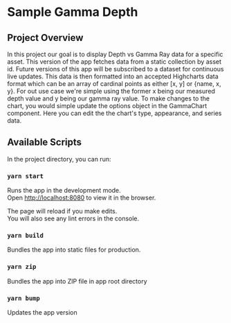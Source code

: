 # Sample Gamma Depth

## Project Overview

In this project our goal is to display Depth vs Gamma Ray data for a specific asset. This version of the app fetches data from a static collection by asset id. Future versions of this app will be subscribed to a dataset for continuous live updates.
This data is then formatted into an accepted Highcharts data format which can be an array of cardinal points as either [x, y] or {name, x, y}. For out use case we're simple using the former x being our measured depth value and y being our gamma ray value.
To make changes to the chart, you would simple update the options object in the GammaChart component. Here you can edit the the chart's type, appearance, and series data.

## Available Scripts

In the project directory, you can run:

### `yarn start`

Runs the app in the development mode.\
Open [http://localhost:8080](http://localhost:8080/) to view it in the browser.

The page will reload if you make edits.\
You will also see any lint errors in the console.

### `yarn build`

Bundles the app into static files for production.

### `yarn zip`

Bundles the app into ZIP file in app root directory

### `yarn bump`

Updates the app version
